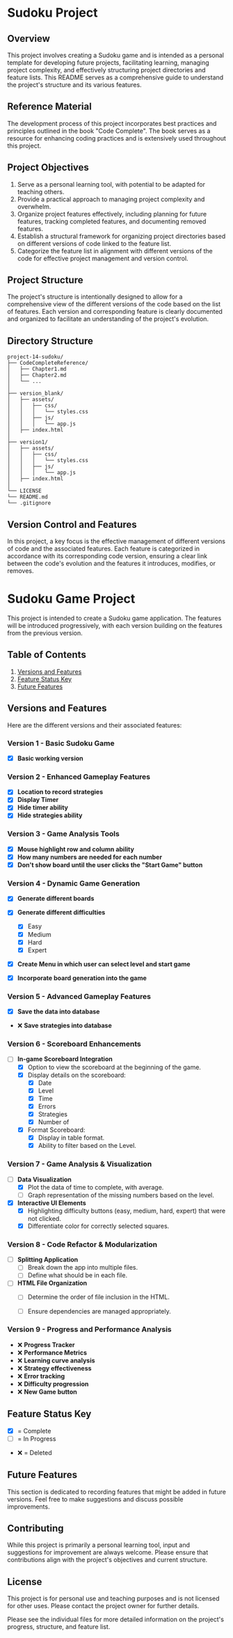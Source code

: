 # Sudoku Project

## Overview
This project involves creating a Sudoku game and is intended as a personal template for developing future projects, facilitating learning, managing project complexity, and effectively structuring project directories and feature lists. This README serves as a comprehensive guide to understand the project's structure and its various features.

## Reference Material
The development process of this project incorporates best practices and principles outlined in the book "Code Complete". The book serves as a resource for enhancing coding practices and is extensively used throughout this project.

## Project Objectives

1. Serve as a personal learning tool, with potential to be adapted for teaching others.
2. Provide a practical approach to managing project complexity and overwhelm.
3. Organize project features effectively, including planning for future features, tracking completed features, and documenting removed features.
4. Establish a structural framework for organizing project directories based on different versions of code linked to the feature list.
5. Categorize the feature list in alignment with different versions of the code for effective project management and version control.

## Project Structure
The project's structure is intentionally designed to allow for a comprehensive view of the different versions of the code based on the list of features. Each version and corresponding feature is clearly documented and organized to facilitate an understanding of the project's evolution.


## Directory Structure

```
project-14-sudoku/
├── CodeCompleteReference/
│   ├── Chapter1.md
│   ├── Chapter2.md
│   └── ...
│
├── version_blank/
│   ├── assets/
│   │   ├── css/
│   │   │   └── styles.css
│   │   ├── js/
│   │   │   └── app.js
│   ├── index.html
│
├── version1/
│   ├── assets/
│   │   ├── css/
│   │   │   └── styles.css
│   │   ├── js/
│   │   │   └── app.js
│   ├── index.html
│
└── LICENSE
└── README.md
└── .gitignore
```


## Version Control and Features
In this project, a key focus is the effective management of different versions of code and the associated features. Each feature is categorized in accordance with its corresponding code version, ensuring a clear link between the code's evolution and the features it introduces, modifies, or removes.


# Sudoku Game Project

This project is intended to create a Sudoku game application. The features will be introduced progressively, with each version building on the features from the previous version.

## Table of Contents

1. [Versions and Features](#versions-and-features)
2. [Feature Status Key](#feature-status-key)
3. [Future Features](#future-features)

## Versions and Features

Here are the different versions and their associated features:

### Version 1 - Basic Sudoku Game
- [X] **Basic working version**

### Version 2 - Enhanced Gameplay Features

- [X] **Location to record strategies**
- [X] **Display Timer**
- [X] **Hide timer ability**
- [X] **Hide strategies ability**

### Version 3 - Game Analysis Tools

- [X] **Mouse highlight row and column ability**
- [X] **How many numbers are needed for each number**
- [X] **Don't show board until the user clicks the "Start Game" button**

### Version 4 - Dynamic Game Generation


- [X] **Generate different boards**
- [X] **Generate different difficulties**
    - [X] Easy
    - [X] Medium
    - [X] Hard
    - [X] Expert
- [X] **Create Menu in which user can select level and start game**
- [X] **Incorporate board generation into the game**



### Version 5 - Advanced Gameplay Features

- [X] **Save the data into database**
- ❌ **Save strategies into database**




### Version 6 - Scoreboard Enhancements

- [ ] **In-game Scoreboard Integration**
    - [X] Option to view the scoreboard at the beginning of the game.
    - [X] Display details on the scoreboard:
        - [X] Date
        - [X] Level
        - [X] Time
        - [X] Errors
        - [X] Strategies
        - [X] Number of

    - [X] Format Scoreboard:
        - [X] Display in table format.
        - [X] Ability to filter based on the Level.

### Version 7 - Game Analysis & Visualization

- [ ] **Data Visualization**
    - [X] Plot the data of time to complete, with average.
    - [ ] Graph representation of the missing numbers based on the level.

- [X] **Interactive UI Elements**
    - [X] Highlighting difficulty buttons (easy, medium, hard, expert) that were not clicked.
    - [X] Differentiate color for correctly selected squares.

### Version 8 - Code Refactor & Modularization

- [ ] **Splitting Application**
    - [ ] Break down the app into multiple files.
    - [ ] Define what should be in each file.

- [ ] **HTML File Organization**
    - [ ] Determine the order of file inclusion in the HTML.
    - [ ] Ensure dependencies are managed appropriately.


### Version 9 - Progress and Performance Analysis
- ❌ **Progress Tracker**
- ❌ **Performance Metrics**
- ❌ **Learning curve analysis**
- ❌ **Strategy effectiveness**
- ❌ **Error tracking**
- ❌ **Difficulty progression**
- ❌ **New Game button**

## Feature Status Key

- [x] = Complete
- [ ] = In Progress
- ❌ = Deleted

## Future Features

This section is dedicated to recording features that might be added in future versions. Feel free to make suggestions and discuss possible improvements.















## Contributing
While this project is primarily a personal learning tool, input and suggestions for improvement are always welcome. Please ensure that contributions align with the project's objectives and current structure.

## License
This project is for personal use and teaching purposes and is not licensed for other uses. Please contact the project owner for further details.


Please see the individual files for more detailed information on the project's progress, structure, and feature list.